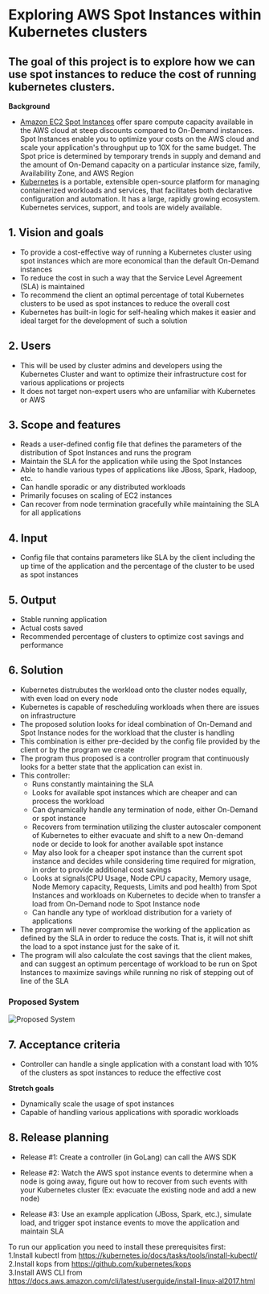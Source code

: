 # Exploring AWS Spot Instances within Kubernetes clusters
## **The goal of this project is to explore how we can use spot instances to reduce the cost of running kubernetes clusters.** 

**Background** 
 - [Amazon EC2 Spot Instances](https://aws.amazon.com/ec2/spot/ "Amazon EC2 Spot Instances") offer spare compute capacity available in the AWS cloud at steep discounts compared to On-Demand instances. Spot Instances enable you to optimize your costs on the AWS cloud and scale your application's throughput up to 10X for the same budget. The Spot price is determined by temporary trends in supply and demand and the amount of On-Demand capacity on a particular instance size, family, Availability Zone, and AWS Region
 - [Kubernetes](https://kubernetes.io/ "Kubernetes") is a portable, extensible open-source platform for managing containerized workloads and services, that facilitates both declarative configuration and automation. It has a large, rapidly growing ecosystem. Kubernetes services, support, and tools are widely available.

 ## **1. Vision and goals**
 - To provide a cost-effective way of running a Kubernetes cluster using spot instances which are more economical than the default On-Demand instances
 - To reduce the cost in such a way that the Service Level Agreement (SLA) is maintained
 - To recommend the client an optimal percentage of total Kubernetes clusters to be used as spot instances to reduce the overall cost
 - Kubernetes has built-in logic for self-healing which makes it easier and ideal target for the development of such a solution
 
 ## **2. Users**
 - This will be used by cluster admins and developers using the Kubernetes Cluster and want to optimize their infrastructure cost for various applications or projects 
 - It does not target non-expert users who are unfamiliar with Kubernetes or AWS
 
## **3. Scope and features**
 - Reads a user-defined config file that defines the parameters of the distribution of Spot Instances and runs the program
 - Maintain the SLA for the application while using the Spot Instances
 - Able to handle various types of applications like JBoss, Spark, Hadoop, etc.
 - Can handle sporadic or any distributed workloads
 - Primarily focuses on scaling of EC2 instances
 - Can recover from node termination gracefully while maintaining the SLA for all applications

## **4. Input**
 - Config file that contains parameters like SLA by the client including the up time of the application and the percentage of the cluster to be used as spot instances

## **5. Output**
 - Stable running application
 - Actual costs saved
 - Recommended percentage of clusters to optimize cost savings and performance

## **6. Solution**
 - Kubernetes distrubutes the workload onto the cluster nodes equally, with even load on every node
 - Kubernetes is capable of rescheduling workloads when there are issues on infrastructure
 - The proposed solution looks for ideal combination of On-Demand and Spot Instance nodes for the workload that the cluster is handling
 - This combination is either pre-decided by the config file provided by the client or by the program we create
 - The program thus proposed is a controller program that continuously looks for a better state that the application can exist in.
 - This controller:
   + Runs constantly maintaining the SLA
   + Looks for available spot instances which are cheaper and can process the workload
   + Can dynamically handle any termination of node, either On-Demand or spot instance
   + Recovers from termination utilizing the cluster autoscaler component of Kubernetes to either evacuate and shift to a new On-demand node or decide to look for another available spot instance
   + May also look for a cheaper spot instance than the current spot instance and decides while considering time required for migration, in order to provide additional cost savings
   + Looks at signals(CPU Usage, Node CPU capacity, Memory usage, Node Memory capacity, Requests, Limits and pod health) from Spot Instances and workloads on Kubernetes to decide when to transfer a load from On-Demand node to Spot Instance node
   + Can handle any type of workload distribution for a variety of applications
 - The program will never compromise the working of the application as defined by the SLA in order to reduce the costs. That is, it will not shift the load to a spot instance just for the sake of it.
 - The program will also calculate the cost savings that the client makes, and can suggest an optimum percentage of workload to be run on Spot Instances to maximize savings while running no risk of stepping out of line of the SLA

### Proposed System
![Proposed System](https://user-images.githubusercontent.com/20182350/52174269-67e5ca80-275f-11e9-95a4-4e592fee92cc.JPG)


## **7. Acceptance criteria**
- Controller can handle a single application with a constant load with 10% of the clusters as spot instances to reduce the effective cost

**Stretch goals**
- Dynamically scale the usage of spot instances
- Capable of handling various applications with sporadic workloads

## **8. Release planning**
- Release #1: 
 Create a controller (in GoLang) can call the AWS SDK
 
- Release #2: 
Watch the AWS spot instance events to determine when a node is going away, figure out how to recover from such events with your Kubernetes cluster (Ex: evacuate the existing node and add a new node)

- Release #3: Use an example application (JBoss, Spark, etc.), simulate load, and trigger spot instance events to move the application and maintain SLA



To run our application you need to install these prerequisites first:  
 1.Install kubectl from https://kubernetes.io/docs/tasks/tools/install-kubectl/  
 2.Install kops from https://github.com/kubernetes/kops  
 3.Install AWS CLI from https://docs.aws.amazon.com/cli/latest/userguide/install-linux-al2017.html  
 
  

 
